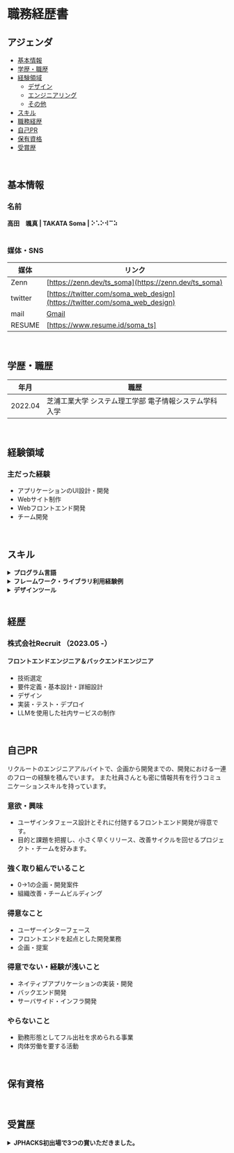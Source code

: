 # 職務経歴書

## アジェンダ

- [基本情報](#基本情報) 
- [学歴・職歴](#学歴職歴) 
- [経験領域](#経験領域) 
    - [デザイン](#デザイン) 
    - [エンジニアリング](#エンジニアリング) 
    - [その他](#その他) 
- [スキル](#スキル) 
- [職務経歴](#職務経歴) 
- [自己PR](#自己pr) 
- [保有資格](#保有資格)
- [受賞歴](#受賞歴)

</br>

## 基本情報

### 名前
**高田　颯真 | TAKATA Soma | ⠕⠡⠕⠺⠉⠵**
</br></br>
### 媒体・SNS
|媒体|リンク|
|---|-----|
|Zenn|[https://zenn.dev/ts_soma](https://zenn.dev/ts_soma)|
|twitter|[https://twitter.com/soma_web_design](https://twitter.com/soma_web_design)|
|mail|[Gmail](ts13.trade@gmail.com)|
|RESUME|[https://www.resume.id/soma_ts]|
</br>

## 学歴・職歴
|年月|職歴|
|---|-----|
|2022.04|芝浦工業大学 システム理工学部 電子情報システム学科 入学|
</br>

## 経験領域

### 主だった経験

- アプリケーションのUI設計・開発
- Webサイト制作
- Webフロントエンド開発
- チーム開発
</br>

## スキル


<details>
<summary><strong>プログラム言語</strong></summary>

</br>

|言語|経験年数|レベル|
|---|-----|-----|
|  HTML | 3年〜 | 実務で問題なく使える |
|  CSS  |  3年〜 | 実務で問題なく使える |
|  JavaScript  |  3年〜 |  実務で調べながら使える |
|  TypeScript  |  1年 | 実務で調べながら使える |
|  Python  | 1年 | 少し使える |

</details>


<details>
<summary><strong>フレームワーク・ライブラリ利用経験例</strong></summary>

</br>

|名前|経験年数|レベル|
|---|-----|-----|
|  React.js  |  2年 |  実務で調べながら使える |
|  Next.js  |  1年〜 | 実務で調べながら使える |


</details>

<details>
<summary><strong>デザインツール</strong></summary>
  
- **Figma(UI作成、デザイン)**
- Adobe Photoshop
- Adobe Illustrator
- Adobe XD

等...
</details>

</br>

## 経歴

### 株式会社Recruit （2023.05 -）

#### フロントエンドエンジニア＆バックエンドエンジニア

- 技術選定
- 要件定義・基本設計・詳細設計
- デザイン
- 実装・テスト・デプロイ
- LLMを使用した社内サービスの制作


</br>

## 自己PR

リクルートのエンジニアアルバイトで、企画から開発までの、開発における一連のフローの経験を積んでいます。
また社員さんとも密に情報共有を行うコミュニケーションスキルを持っています。

### 意欲・興味

- ユーザインタフェース設計とそれに付随するフロントエンド開発が得意です。
- 目的と課題を把握し、小さく早くリリース、改善サイクルを回せるプロジェクト・チームを好みます。

### 強く取り組んでいること

- 0->1の企画・開発案件
- 組織改善・チームビルディング

### 得意なこと

- ユーザーインターフェース
- フロントエンドを起点とした開発業務
- 企画・提案

### 得意でない・経験が浅いこと

- ネイティブアプリケーションの実装・開発
- バックエンド開発
- サーバサイド・インフラ開発

### やらないこと

- 勤務形態としてフル出社を求められる事業
- 肉体労働を要する活動

</br>

## 保有資格
</br>

## 受賞歴
<details>
<summary><strong> JPHACKS初出場で3つの賞いただきました。
</strong></summary>
  JPHACKSというハッカソンに初めて出場し、即席チームながらも企業賞を三ついただきました。
  </details>
